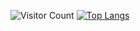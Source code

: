 ![Visitor Count](https://profile-counter.glitch.me/CykaOWO/count.svg)
[![Top Langs](https://github-readme-stats.vercel.app/api/top-langs/?username=CykaOWO)](https://github.com/CykaOWO/github-readme-stats)
